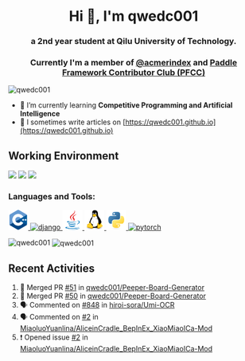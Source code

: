 <h1 align="center">Hi 👋, I'm qwedc001</h1>
<h3 align="center">a 2nd year student at Qilu University of Technology.</h3>
<h3 align="center">Currently I'm a member of <a href="https://github.com/acmerindex">@acmerindex</a> and <a href="https://github.com/PaddlePaddle/community/tree/master/pfcc">Paddle Framework Contributor Club (PFCC)</a></h3>

<p align="left"> <img src="https://komarev.com/ghpvc/?username=qwedc001&label=Profile%20views&color=0e75b6&style=flat" alt="qwedc001" /> </p>

- 🌱 I’m currently learning **Competitive Programming and Artificial Intelligence**
- 📝 I sometimes write articles on [https://qwedc001.github.io](https://qwedc001.github.io)

## Working Environment

![](https://img.shields.io/badge/Core_i9_13900HX-000?logo=intel&logoColor=fff) ![](https://img.shields.io/badge/RTX_4070_Laptop-000?logo=nvidia) ![](https://img.shields.io/badge/Windows_11_x64-0078D4?logo=windows11&logoColor=fff)

<h3 align="left">Languages and Tools:</h3>
<p align="left"> <a href="https://www.w3schools.com/cpp/" target="_blank" rel="noreferrer"> <img src="https://raw.githubusercontent.com/devicons/devicon/master/icons/cplusplus/cplusplus-original.svg" alt="cplusplus" width="40" height="40"/> </a> <a href="https://www.djangoproject.com/" target="_blank" rel="noreferrer"> <img src="https://cdn.worldvectorlogo.com/logos/django.svg" alt="django" width="40" height="40"/> </a> <a href="https://www.java.com" target="_blank" rel="noreferrer"> <img src="https://raw.githubusercontent.com/devicons/devicon/master/icons/java/java-original.svg" alt="java" width="40" height="40"/> </a> <a href="https://www.linux.org/" target="_blank" rel="noreferrer"> <img src="https://raw.githubusercontent.com/devicons/devicon/master/icons/linux/linux-original.svg" alt="linux" width="40" height="40"/> </a> <a href="https://www.python.org" target="_blank" rel="noreferrer"> <img src="https://raw.githubusercontent.com/devicons/devicon/master/icons/python/python-original.svg" alt="python" width="40" height="40"/> </a> <a href="https://pytorch.org/" target="_blank" rel="noreferrer"> <img src="https://www.vectorlogo.zone/logos/pytorch/pytorch-icon.svg" alt="pytorch" width="40" height="40"/> </a> </p>

<p><img align="left" src="https://readme-stats-eta-flame.vercel.app/api/top-langs?username=qwedc001&show_icons=true&locale=en&layout=compact&exclude_repo=qwedc001.github.io,readme-stats,stats-cards" alt="qwedc001" /></p>

<p> <img align="center" src="https://readme-stats-eta-flame.vercel.app/api?username=qwedc001&show_icons=true&locale=en&exclude_repo=qwedc001.github.io" alt="qwedc001" /></p>

## Recent Activities
<!--START_SECTION:activity-->
1. 🎉 Merged PR [#51](https://github.com/qwedc001/Peeper-Board-Generator/pull/51) in [qwedc001/Peeper-Board-Generator](https://github.com/qwedc001/Peeper-Board-Generator)
2. 🎉 Merged PR [#50](https://github.com/qwedc001/Peeper-Board-Generator/pull/50) in [qwedc001/Peeper-Board-Generator](https://github.com/qwedc001/Peeper-Board-Generator)
3. 🗣 Commented on [#848](https://github.com/hiroi-sora/Umi-OCR/issues/848#issuecomment-3078535724) in [hiroi-sora/Umi-OCR](https://github.com/hiroi-sora/Umi-OCR)
4. 🗣 Commented on [#2](https://github.com/MiaoluoYuanlina/AliceinCradle_BepInEx_XiaoMiaoICa-Mod/issues/2#issuecomment-3071660944) in [MiaoluoYuanlina/AliceinCradle_BepInEx_XiaoMiaoICa-Mod](https://github.com/MiaoluoYuanlina/AliceinCradle_BepInEx_XiaoMiaoICa-Mod)
5. ❗ Opened issue [#2](https://github.com/MiaoluoYuanlina/AliceinCradle_BepInEx_XiaoMiaoICa-Mod/issues/2) in [MiaoluoYuanlina/AliceinCradle_BepInEx_XiaoMiaoICa-Mod](https://github.com/MiaoluoYuanlina/AliceinCradle_BepInEx_XiaoMiaoICa-Mod)
<!--END_SECTION:activity-->
